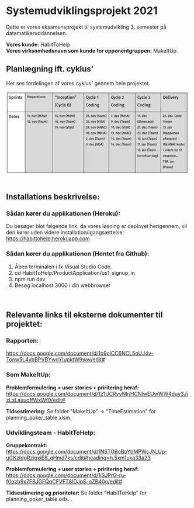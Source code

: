 # Systemudviklingsprojekt 2021

Dette er vores eksamensprojekt til systemudvikling 3. semester på datamatikeruddannelsen.

<b>Vores kunde:</b> HabitToHelp.<br>
<b>Vores virksomhedsnavn som kunde for opponentgruppen:</b> MakeItUp.
<br>

## Planlægning ift. cyklus'
Her ses fordelingen af vores cyklus' gennem hele projektet. <br>

<img src="/HabitToHelp/TimeEstimation/cycleTable.png" alt="cycleTable" width="500px">
<br><br>


## Installations beskrivelse:

### Sådan kører du applikationen (Heroku):

Du besøger blot følgende link, da vores løsning er deployet herigennem, vil den kører uden videre installation/igangsættelse:<br>
<a href="https://habittohelp.herokuapp.com">https://habittohelp.herokuapp.com</a>
<br>

### Sådan kører du applikationen (Hentet fra Github):

  1. Åben terminalen i fx Visual Studio Code.
  2. cd HabitToHelp/ProductApplication/us1_signup_in
  3. npm run dev
  4. Besøg localhost:3000 i din webbrowser
 
<br>

## Relevante links til eksterne dokumenter til projektet:

### Rapporten: 
https://docs.google.com/document/d/1p9olCC6NCL5qUJ4v-Tonw5L4ybBPVBYwgYIupktW9ww/edit#


### Som MakeItUp:
<b>Problemformulering + user stories + priritering heraf:</b>
https://docs.google.com/document/d/1z1UCRyyNIrjHCNlwEUwWW4duy3JjzLxLauuoffWxWf0/edit#

<b>Tidsestimering:</b> Se folder "MakeItUp" -> "TimeEstimation" for planning_poker_table.xlsm. 

### Udviklingsteam - HabitToHelp:
<b>Gruppekontrakt:</b>
https://docs.google.com/document/d/1NSTGBoBpYbMPWcJN_Up-uGKzIdgRzigxiE8_qHmd7ks/edit#heading=h.5xm1uka33a23

<b>Problemformulering + user stories + priritering heraf: </b>
https://docs.google.com/document/d/1j3JPrG-ru-f0qzb9x7F8JGFQqCFVFT8IDJpS-qZB40o/edit#

<b>Tidsestimering og prioriteter:</b> Se folder "HabitToHelp" for planning_poker_table.ods. .
